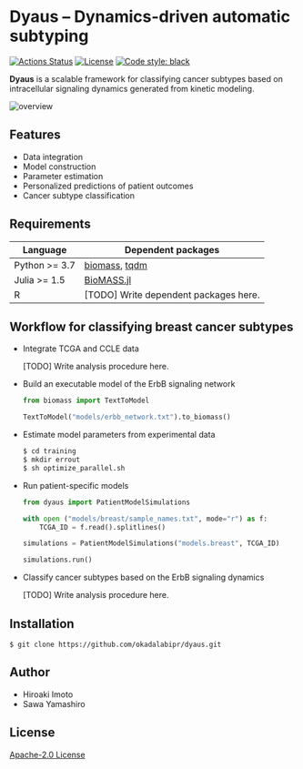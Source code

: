 # Dyaus – Dynamics-driven automatic subtyping

[![Actions Status](https://github.com/okadalabipr/dyaus/workflows/Tests/badge.svg)](https://github.com/okadalabipr/dyaus/actions)
[![License](https://img.shields.io/badge/License-Apache%202.0-brightgreen.svg)](https://opensource.org/licenses/Apache-2.0)
[![Code style: black](https://img.shields.io/badge/code%20style-black-000000.svg)](https://github.com/psf/black)

**Dyaus** is a scalable framework for classifying cancer subtypes based on intracellular signaling dynamics generated from kinetic modeling.

![overview](https://raw.githubusercontent.com/okadalabipr/dyaus/master/resources/images/overview.png)

## Features

- Data integration
- Model construction
- Parameter estimation
- Personalized predictions of patient outcomes
- Cancer subtype classification

## Requirements

| Language      | Dependent packages                                                                      |
| ------------- | --------------------------------------------------------------------------------------- |
| Python >= 3.7 | [biomass](https://github.com/okadalabipr/biomass), [tqdm](https://github.com/tqdm/tqdm) |
| Julia >= 1.5  | [BioMASS.jl](https://github.com/himoto/BioMASS.jl)                                      |
| R             | [TODO] Write dependent packages here.                                                   |

## Workflow for classifying breast cancer subtypes

- Integrate TCGA and CCLE data

  [TODO] Write analysis procedure here.

- Build an executable model of the ErbB signaling network

  ```python
  from biomass import TextToModel

  TextToModel("models/erbb_network.txt").to_biomass()
  ```

- Estimate model parameters from experimental data

  ```bash
  $ cd training
  $ mkdir errout
  $ sh optimize_parallel.sh
  ```

- Run patient-specific models

  ```python
  from dyaus import PatientModelSimulations

  with open ("models/breast/sample_names.txt", mode="r") as f:
      TCGA_ID = f.read().splitlines()

  simulations = PatientModelSimulations("models.breast", TCGA_ID)

  simulations.run()
  ```

- Classify cancer subtypes based on the ErbB signaling dynamics

  [TODO] Write analysis procedure here.

## Installation

```
$ git clone https://github.com/okadalabipr/dyaus.git
```

## Author

- Hiroaki Imoto
- Sawa Yamashiro

## License

[Apache-2.0 License](LICENSE)
